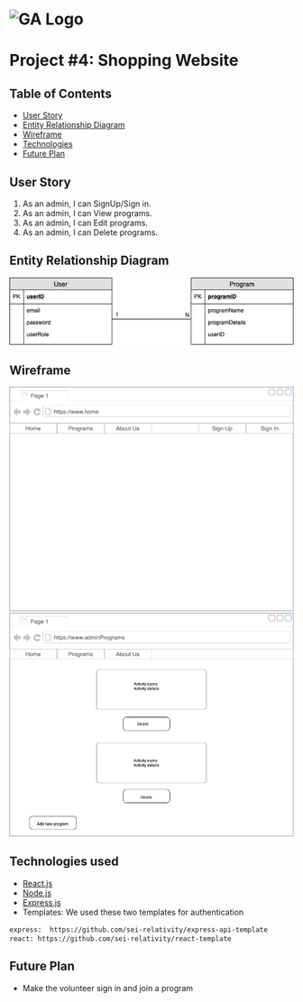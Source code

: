 # ![GA Logo](https://ga-dash.s3.amazonaws.com/production/assets/logo-9f88ae6c9c3871690e33280fcf557f33.png) 
#  Project #4: Shopping Website
## Table of Contents
- [User Story](#user-story)
- [Entity Relationship Diagram](#entity-relationship-diagram)
- [Wireframe](#wireframe)
- [Technologies](#Technologies-used)
- [Future Plan](#future-plan)
## User Story 
1. As an admin, I can SignUp/Sign in.
2. As an admin, I can View programs.
3. As an admin, I can Edit programs.
4. As an admin, I can Delete programs.

## Entity Relationship Diagram
![ERD](ERD.png)
## Wireframe
![Home Page](HomePage.png)
![Add/Delete Program](addDelete.png)

## Technologies used
* [React.js](https://react-cn.github.io/react/downloads.html)
* [Node.js](https://nodejs.org/en/download/)
* [Express.js ](https://expressjs.com/en/starter/installing.html)
* Templates: 
We used these two templates for authentication
```  
express:  https://github.com/sei-relativity/express-api-template
react: https://github.com/sei-relativity/react-template
```
## Future Plan
* Make the volunteer sign in and join a program
